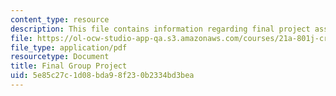 ```yaml
---
content_type: resource
description: This file contains information regarding final project assignment sheet.
file: https://ol-ocw-studio-app-qa.s3.amazonaws.com/courses/21a-801j-cross-cultural-investigations-technology-and-development-fall-2012/5e85c27c1d08bda98f230b2334bd3bea_MIT21A_801JF12_FinGrouPr.pdf
file_type: application/pdf
resourcetype: Document
title: Final Group Project
uid: 5e85c27c-1d08-bda9-8f23-0b2334bd3bea
---
```

